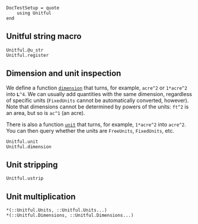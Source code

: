 ```@meta
DocTestSetup = quote
    using Unitful
end
```

## Unitful string macro

```@docs
Unitful.@u_str
Unitful.register
```

## Dimension and unit inspection

We define a function [`dimension`](@ref) that turns, for example, `acre^2` or `1*acre^2`
into `𝐋^4`. We can usually add quantities with the same dimension, regardless of specific
units (`FixedUnits` cannot be automatically converted, however). Note that dimensions cannot
be determined by powers of the units: `ft^2` is an area, but so is `ac^1` (an acre).

There is also a function [`unit`](@ref) that turns, for example, `1*acre^2` into `acre^2`.
You can then query whether the units are `FreeUnits`, `FixedUnits`, etc.

```@docs
Unitful.unit
Unitful.dimension
```

## Unit stripping

```@docs
Unitful.ustrip
```

## Unit multiplication

```@docs
*(::Unitful.Units, ::Unitful.Units...)
*(::Unitful.Dimensions, ::Unitful.Dimensions...)
```
